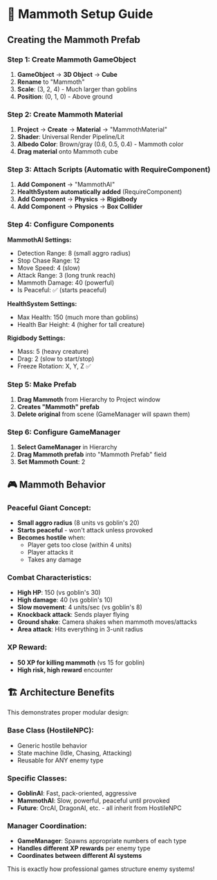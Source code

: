 # 🐘 Mammoth Setup Guide

## Creating the Mammoth Prefab

### Step 1: Create Mammoth GameObject
1. **GameObject** → **3D Object** → **Cube**
2. **Rename** to "Mammoth"
3. **Scale**: (3, 2, 4) - Much larger than goblins
4. **Position**: (0, 1, 0) - Above ground

### Step 2: Create Mammoth Material
1. **Project** → **Create** → **Material** → "MammothMaterial"
2. **Shader**: Universal Render Pipeline/Lit
3. **Albedo Color**: Brown/gray (0.6, 0.5, 0.4) - Mammoth color
4. **Drag material** onto Mammoth cube

### Step 3: Attach Scripts (Automatic with RequireComponent)
1. **Add Component** → "MammothAI"
2. **HealthSystem automatically added** (RequireComponent)
3. **Add Component** → **Physics** → **Rigidbody**
4. **Add Component** → **Physics** → **Box Collider**

### Step 4: Configure Components
**MammothAI Settings:**
- Detection Range: 8 (small aggro radius)
- Stop Chase Range: 12
- Move Speed: 4 (slow)
- Attack Range: 3 (long trunk reach)
- Mammoth Damage: 40 (powerful)
- Is Peaceful: ✅ (starts peaceful)

**HealthSystem Settings:**
- Max Health: 150 (much more than goblins)
- Health Bar Height: 4 (higher for tall creature)

**Rigidbody Settings:**
- Mass: 5 (heavy creature)
- Drag: 2 (slow to start/stop)
- Freeze Rotation: X, Y, Z ✅

### Step 5: Make Prefab
1. **Drag Mammoth** from Hierarchy to Project window
2. **Creates "Mammoth" prefab**
3. **Delete original** from scene (GameManager will spawn them)

### Step 6: Configure GameManager
1. **Select GameManager** in Hierarchy
2. **Drag Mammoth prefab** into "Mammoth Prefab" field
3. **Set Mammoth Count**: 2

## 🎮 Mammoth Behavior

### Peaceful Giant Concept:
- **Small aggro radius** (8 units vs goblin's 20)
- **Starts peaceful** - won't attack unless provoked
- **Becomes hostile** when:
  - Player gets too close (within 4 units)
  - Player attacks it
  - Takes any damage

### Combat Characteristics:
- **High HP**: 150 (vs goblin's 30)
- **High damage**: 40 (vs goblin's 10)
- **Slow movement**: 4 units/sec (vs goblin's 8)
- **Knockback attack**: Sends player flying
- **Ground shake**: Camera shakes when mammoth moves/attacks
- **Area attack**: Hits everything in 3-unit radius

### XP Reward:
- **50 XP for killing mammoth** (vs 15 for goblin)
- **High risk, high reward** encounter

## 🏗️ Architecture Benefits

This demonstrates proper modular design:

### Base Class (HostileNPC):
- Generic hostile behavior
- State machine (Idle, Chasing, Attacking)
- Reusable for ANY enemy type

### Specific Classes:
- **GoblinAI**: Fast, pack-oriented, aggressive
- **MammothAI**: Slow, powerful, peaceful until provoked
- **Future**: OrcAI, DragonAI, etc. - all inherit from HostileNPC

### Manager Coordination:
- **GameManager**: Spawns appropriate numbers of each type
- **Handles different XP rewards** per enemy type
- **Coordinates between different AI systems**

This is exactly how professional games structure enemy systems!
